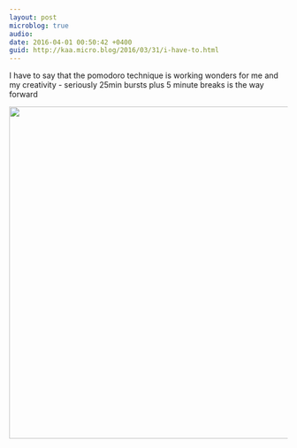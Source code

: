 ```yaml
---
layout: post
microblog: true
audio: 
date: 2016-04-01 00:50:42 +0400
guid: http://kaa.micro.blog/2016/03/31/i-have-to.html
---
```

I have to say that the pomodoro technique is working wonders for me and my creativity - seriously 25min bursts plus 5 minute breaks is the way forward

<img src="http://www.kaa.bz/uploads/2018/2a14181aba.jpg" width="600" height="600" />
